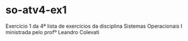 # so-atv4-ex1
Exercício 1 da 4ª lista de exercícios da disciplina Sistemas Operacionais I ministrada pelo profº Leandro Colevati
